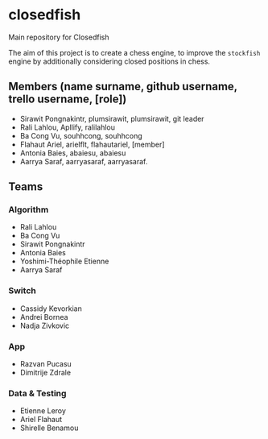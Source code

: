 # closedfish
Main repository for Closedfish

The aim of this project is to create a chess engine, to improve the
`stockfish` engine by additionally considering closed positions in chess.

## Members (name surname, github username, trello username, [role])

- Sirawit Pongnakintr, plumsirawit, plumsirawit, git leader
- Rali Lahlou, Apllify, ralilahlou
- Ba Cong Vu, souhhcong, souhhcong
- Flahaut Ariel, arielflt, flahautariel, [member]
- Antonia Baies, abaiesu, abaiesu
- Aarrya Saraf, aarryasaraf, aarryasaraf.

## Teams

### Algorithm

- Rali Lahlou
- Ba Cong Vu
- Sirawit Pongnakintr
- Antonia Baies
- Yoshimi-Théophile Etienne
- Aarrya Saraf

### Switch

- Cassidy Kevorkian
- Andrei Bornea
- Nadja Zivkovic

### App
- Razvan Pucasu
- Dimitrije Zdrale

### Data & Testing

- Etienne Leroy
- Ariel Flahaut
- Shirelle Benamou

